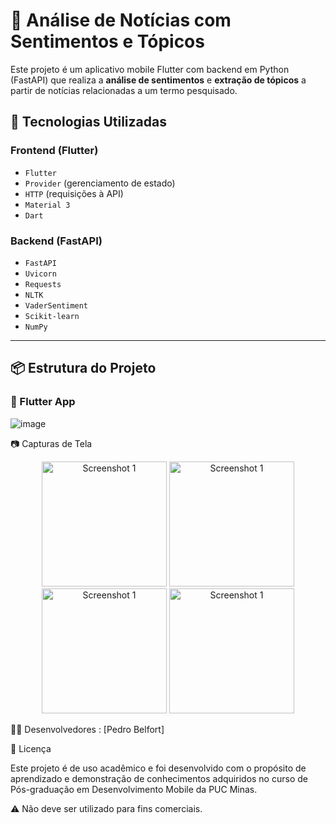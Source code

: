 # 📰 Análise de Notícias com Sentimentos e Tópicos

Este projeto é um aplicativo mobile Flutter com backend em Python (FastAPI) que realiza a **análise de sentimentos** e **extração de tópicos** a partir de notícias relacionadas a um termo pesquisado.

## 📱 Tecnologias Utilizadas

### Frontend (Flutter)

- `Flutter`
- `Provider` (gerenciamento de estado)
- `HTTP` (requisições à API)
- `Material 3`
- `Dart`

### Backend (FastAPI)

- `FastAPI`
- `Uvicorn`
- `Requests`
- `NLTK`
- `VaderSentiment`
- `Scikit-learn`
- `NumPy`

---

## 📦 Estrutura do Projeto

### 📁 Flutter App

![image](https://github.com/user-attachments/assets/226f9b48-3788-400c-b8d6-7693be4c4225)

📷 Capturas de Tela

<p align="center">
  <img src="https://github.com/user-attachments/assets/b4be2c3f-a901-4b85-874e-4c2cc05ceb37" alt="Screenshot 1" width="200"/>
  <img src="https://github.com/user-attachments/assets/4d38e762-fbef-439f-b22a-428daa79a3a7" alt="Screenshot 1" width="200"/>
  <img src="https://github.com/user-attachments/assets/605c48cc-6c95-4502-b774-332d9d1919c3" alt="Screenshot 1" width="200"/>
  <img src="https://github.com/user-attachments/assets/11ac74d3-611d-4545-bdf0-ba775dbf3e93" alt="Screenshot 1" width="200"/>
</p>

👨‍💻 Desenvolvedores : [Pedro Belfort]

📜 Licença

Este projeto é de uso acadêmico e foi desenvolvido com o propósito de aprendizado e demonstração de conhecimentos adquiridos no curso de Pós-graduação em Desenvolvimento Mobile da PUC Minas.

⚠️ Não deve ser utilizado para fins comerciais.
